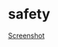 # safety

[Screenshot](https://drive.google.com/file/d/1S30DYTy4JeVxebvtQkeKbNGY8g9rOVZL/view?usp=sharing)
